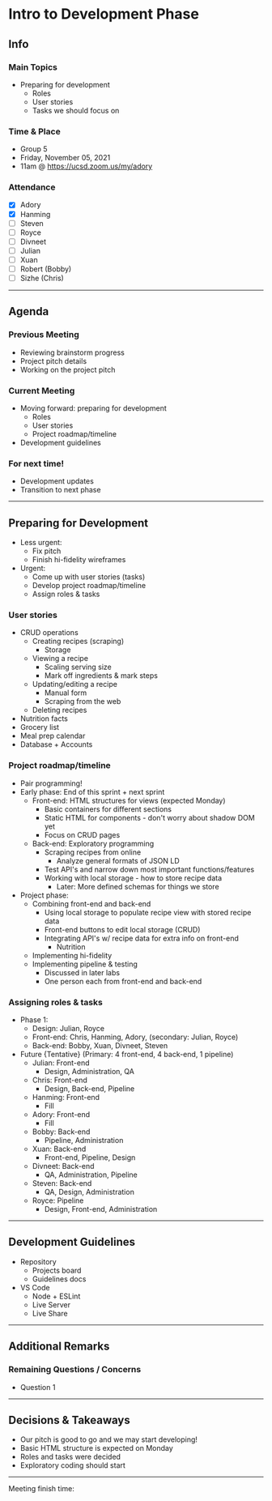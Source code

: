 # Intro to Development Phase

## Info

### Main Topics

-   Preparing for development
    -   Roles
    -   User stories
    -   Tasks we should focus on

### Time & Place

-   Group 5
-   Friday, November 05, 2021
-   11am @ https://ucsd.zoom.us/my/adory

### Attendance

-   [x] Adory
-   [x] Hanming
-   [ ] Steven
-   [ ] Royce
-   [ ] Divneet
-   [ ] Julian
-   [ ] Xuan
-   [ ] Robert (Bobby)
-   [ ] Sizhe (Chris)

---

## Agenda

### Previous Meeting

-   Reviewing brainstorm progress
-   Project pitch details
-   Working on the project pitch

### Current Meeting

-   Moving forward: preparing for development
    -   Roles
    -   User stories
    -   Project roadmap/timeline
-   Development guidelines

### For next time!

-   Development updates
-   Transition to next phase

---

## Preparing for Development

-   Less urgent:
    -   Fix pitch
    -   Finish hi-fidelity wireframes
-   Urgent:
    -   Come up with user stories (tasks)
    -   Develop project roadmap/timeline
    -   Assign roles & tasks

### User stories

-   CRUD operations
    -   Creating recipes (scraping)
        -   Storage
    -   Viewing a recipe
        -   Scaling serving size
        -   Mark off ingredients & mark steps
    -   Updating/editing a recipe
        -   Manual form
        -   Scraping from the web
    -   Deleting recipes
-   Nutrition facts
-   Grocery list
-   Meal prep calendar
-   Database + Accounts

### Project roadmap/timeline

-   Pair programming!
-   Early phase: End of this sprint + next sprint
    -   Front-end: HTML structures for views (expected Monday)
        -   Basic containers for different sections
        -   Static HTML for components - don't worry about shadow DOM yet
        -   Focus on CRUD pages
    -   Back-end: Exploratory programming
        -   Scraping recipes from online
            -   Analyze general formats of JSON LD 
        -   Test API's and narrow down most important functions/features
        -   Working with local storage - how to store recipe data
            -   Later: More defined schemas for things we store
-   Project phase:
    -   Combining front-end and back-end
        -   Using local storage to populate recipe view with stored recipe data
        -   Front-end buttons to edit local storage (CRUD)
        -   Integrating API's w/ recipe data for extra info on front-end
            -   Nutrition
    -   Implementing hi-fidelity
    -   Implementing pipeline & testing
        -   Discussed in later labs
        -   One person each from front-end and back-end

### Assigning roles & tasks

-   Phase 1:
    -   Design: Julian, Royce
    -   Front-end: Chris, Hanming, Adory, (secondary: Julian, Royce)
    -   Back-end: Bobby, Xuan, Divneet, Steven
-   Future {Tentative} (Primary: 4 front-end, 4 back-end, 1 pipeline)
    -   Julian: Front-end 
        -   Design, Administration, QA
    -   Chris: Front-end 
        -   Design, Back-end, Pipeline
    -   Hanming: Front-end
        -   Fill
    -   Adory: Front-end
        -   Fill
    -   Bobby: Back-end
        -   Pipeline, Administration
    -   Xuan: Back-end
        -   Front-end, Pipeline, Design
    -   Divneet: Back-end
        -   QA, Administration, Pipeline
    -   Steven: Back-end 
        -   QA, Design, Administration
    -   Royce: Pipeline
        -   Design, Front-end, Administration

---

## Development Guidelines

-   Repository
    -   Projects board
    -   Guidelines docs
-   VS Code
    -   Node + ESLint
    -   Live Server
    -   Live Share

---

## Additional Remarks

### Remaining Questions / Concerns

-   Question 1

---

## Decisions & Takeaways

-   Our pitch is good to go and we may start developing!
-   Basic HTML structure is expected on Monday
-   Roles and tasks were decided
-   Exploratory coding should start

---

Meeting finish time: 